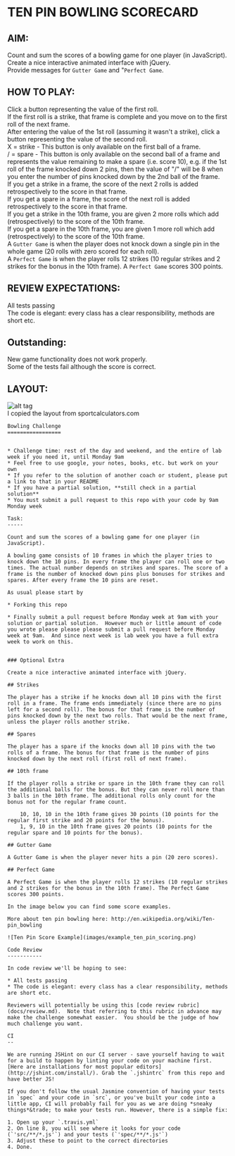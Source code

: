 # TEN PIN BOWLING SCORECARD

## AIM:
Count and sum the scores of a bowling game for one player (in JavaScript).  
Create a nice interactive animated interface with jQuery.  
Provide messages for `Gutter Game` and "`Perfect Game`.  


## HOW TO PLAY:
Click a button representing the value of the first roll.  
If the first roll is a strike, that frame is complete and you move on to the first roll of the next frame.  
After entering the value of the 1st roll (assuming it wasn't a strike), click a button representing the value of the second roll.  
X = strike - This button is only available on the first ball of a frame.  
/ = spare - This button is only available on the second ball of a frame and represents the value remaining to make a spare (i.e. score 10), e.g. if the 1st roll of the frame knocked down 2 pins, then the value of "/" will be 8 when you enter the number of pins knocked down by the 2nd ball of the frame.  
If you get a strike in a frame, the score of the next 2 rolls is added retrospectively to the score in that frame.  
If you get a spare in a frame, the score of the next roll is added retrospectively to the score in that frame.  
If you get a strike in the 10th frame, you are given 2 more rolls which add (retrospectively) to the score of the 10th frame.  
If you get a spare in the 10th frame, you are given 1 more roll which add (retrospectively) to the score of the 10th frame.  
A `Gutter Game` is when the player does not knock down a single pin in the whole game (20 rolls with zero scored for each roll).  
A `Perfect Game` is when the player rolls 12 strikes (10 regular strikes and 2 strikes for the bonus in the 10th frame). A `Perfect Game` scores 300 points.  

## REVIEW EXPECTATIONS:
All tests passing  
The code is elegant: every class has a clear responsibility, methods are short etc.  

## Outstanding:
New game functionality does not work properly.  
Some of the tests fail although the score is correct.  

## LAYOUT:

![alt tag](https://www.dropbox.com/s/7ydue0dthexq7o9/Screenshot%20from%202016-11-07%2008-15-03.png?raw=1)  
I copied the layout from sportcalculators.com
~~~~~~~~~~~~~~~~~~~~~~~~~~~~~~~~~~~~~~~~~~~~~~~~~
Bowling Challenge
=================


* Challenge time: rest of the day and weekend, and the entire of lab week if you need it, until Monday 9am
* Feel free to use google, your notes, books, etc. but work on your own
* If you refer to the solution of another coach or student, please put a link to that in your README
* If you have a partial solution, **still check in a partial solution**
* You must submit a pull request to this repo with your code by 9am Monday week

Task:
-----

Count and sum the scores of a bowling game for one player (in JavaScript).

A bowling game consists of 10 frames in which the player tries to knock down the 10 pins. In every frame the player can roll one or two times. The actual number depends on strikes and spares. The score of a frame is the number of knocked down pins plus bonuses for strikes and spares. After every frame the 10 pins are reset.

As usual please start by

* Forking this repo

* Finally submit a pull request before Monday week at 9am with your solution or partial solution.  However much or little amount of code you wrote please please please submit a pull request before Monday week at 9am.  And since next week is lab week you have a full extra week to work on this.


### Optional Extra

Create a nice interactive animated interface with jQuery.

## Strikes

The player has a strike if he knocks down all 10 pins with the first roll in a frame. The frame ends immediately (since there are no pins left for a second roll). The bonus for that frame is the number of pins knocked down by the next two rolls. That would be the next frame, unless the player rolls another strike.

## Spares

The player has a spare if the knocks down all 10 pins with the two rolls of a frame. The bonus for that frame is the number of pins knocked down by the next roll (first roll of next frame).

## 10th frame

If the player rolls a strike or spare in the 10th frame they can roll the additional balls for the bonus. But they can never roll more than 3 balls in the 10th frame. The additional rolls only count for the bonus not for the regular frame count.

    10, 10, 10 in the 10th frame gives 30 points (10 points for the regular first strike and 20 points for the bonus).
    1, 9, 10 in the 10th frame gives 20 points (10 points for the regular spare and 10 points for the bonus).

## Gutter Game

A Gutter Game is when the player never hits a pin (20 zero scores).

## Perfect Game

A Perfect Game is when the player rolls 12 strikes (10 regular strikes and 2 strikes for the bonus in the 10th frame). The Perfect Game scores 300 points.

In the image below you can find some score examples.

More about ten pin bowling here: http://en.wikipedia.org/wiki/Ten-pin_bowling

![Ten Pin Score Example](images/example_ten_pin_scoring.png)

Code Review
-----------

In code review we'll be hoping to see:

* All tests passing
* The code is elegant: every class has a clear responsibility, methods are short etc.

Reviewers will potentially be using this [code review rubric](docs/review.md).  Note that referring to this rubric in advance may make the challenge somewhat easier.  You should be the judge of how much challenge you want.

CI
--

We are running JSHint on our CI server - save yourself having to wait for a build to happen by linting your code on your machine first. [Here are installations for most popular editors](http://jshint.com/install/). Grab the `.jshintrc` from this repo and have better JS!

If you don't follow the usual Jasmine convention of having your tests in `spec` and your code in `src`, or you've built your code into a little app, CI will probably fail for you as we are doing *sneaky things*&trade; to make your tests run. However, there is a simple fix:

1. Open up your `.travis.yml`
2. On line 8, you will see where it looks for your code (`'src/**/*.js'`) and your tests (`'spec/**/*.js'`)
3. Adjust these to point to the correct directories
4. Done.
